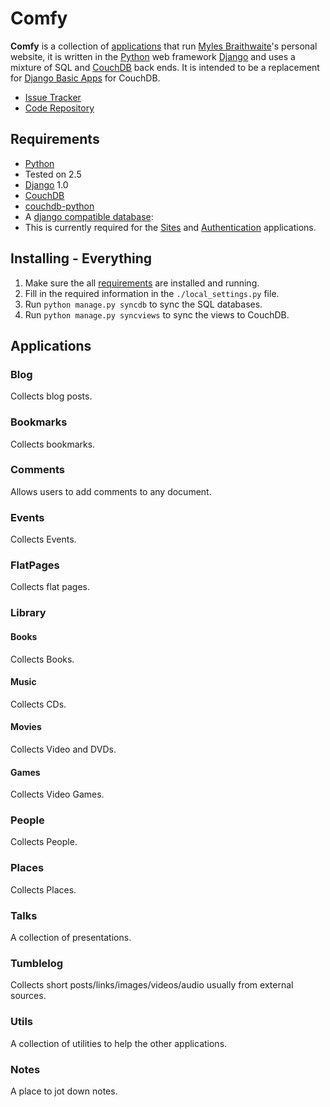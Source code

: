 Comfy
=====

**Comfy** is a collection of [applications](#applications) that run [Myles Braithwaite](http://mylesbraithwaite.com/)'s personal website, it is written in the [Python](http://python.org/) web framework [Django](http://djangoproject.com/) and uses a mixture of SQL and [CouchDB](http://incubator.apache.org/couchdb/) back ends. It is intended to be a replacement for [Django Basic Apps](http://code.google.com/p/django-basic-apps/) for CouchDB.

* [Issue Tracker](http://myles.lighthouseapp.com/projects/17139-comfy)
* [Code Repository](http://github.com/myles/comfy/tree/master)

## Requirements

* [Python](http://python.org/)
 * Tested on 2.5
* [Django](http://djangoproject.com/) 1.0
* [CouchDB](http://incubator.apache.org/couchdb/)
* [couchdb-python](http://code.google.com/p/couchdb-python/)
* A [django compatible database](http://docs.djangoproject.com/en/dev/ref/databases/#ref-databases):
 * This is currently required for the [Sites](http://docs.djangoproject.com/en/dev/ref/contrib/sites/#ref-contrib-sites) and [Authentication](http://docs.djangoproject.com/en/dev/topics/auth/#topics-auth) applications.

## Installing - Everything

1. Make sure the all [requirements](#requirements) are installed and running.
1. Fill in the required information in the `./local_settings.py` file.
1. Run `python manage.py syncdb` to sync the SQL databases.
1. Run `python manage.py syncviews` to sync the views to CouchDB.

## Applications

### Blog

Collects blog posts.

### Bookmarks

Collects bookmarks.

### Comments

Allows users to add comments to any document.

### Events

Collects Events.

### FlatPages

Collects flat pages.

### Library

#### Books

Collects Books.

#### Music

Collects CDs.

#### Movies

Collects Video and DVDs.

#### Games

Collects Video Games.

### People

Collects People.

### Places

Collects Places.

### Talks

A collection of presentations.

### Tumblelog

Collects short posts/links/images/videos/audio usually from external sources.

### Utils

A collection of utilities to help the other applications.

### Notes

A place to jot down notes.